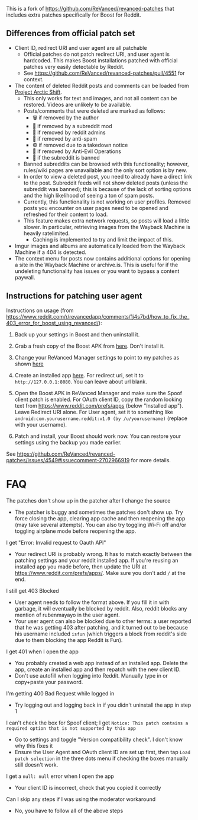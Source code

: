 This is a fork of https://github.com/ReVanced/revanced-patches that includes extra patches specifically for Boost for Reddit.

## Differences from official patch set
* Client ID, redirect URI and user agent are all patchable
  * Official patches do not patch redirect URI, and user agent is hardcoded. This makes Boost installations patched with official patches very easily detectable by Reddit.
  * See https://github.com/ReVanced/revanced-patches/pull/4551 for context.
* The content of deleted Reddit posts and comments can be loaded from [Project Arctic Shift](https://github.com/ArthurHeitmann/arctic_shift).
  * This only works for text and images, and not all content can be restored. Videos are unlikely to be available.
  * Posts/comments that were deleted are marked as follows:
    * 🗑️ if removed by the author
    * 🧹 if removed by a subreddit mod
    * 🚓 if removed by reddit admins
    * 🤖 if removed by anti-spam
    * ©️ if removed due to a takedown notice
    * 👿 if removed by Anti-Evil Operations
    * 🚫 if the subreddit is banned
  * Banned subreddits can be browsed with this functionality; however, rules/wiki pages are unavailable and the only sort option is by new.
  * In order to view a deleted post, you need to already have a direct link to the post. Subreddit feeds will not show deleted posts (unless the subreddit was banned); this is because of the lack of sorting options and the high likelihood of seeing a ton of spam posts.
  * Currently, this functionality is not working on user profiles. Removed posts you encounter on user pages need to be opened and refreshed for their content to load.
  * This feature makes extra network requests, so posts will load a little slower. In particular, retrieving images from the Wayback Machine is heavily ratelimited.
    * Caching is implemented to try and limit the impact of this.
* Imgur images and albums are automatically loaded from the Wayback Machine if a 404 is detected.
* The context menu for posts now contains additional options for opening a site in the Wayback Machine or archive.is. This is useful for if the undeleting functionality has issues or you want to bypass a content paywall.

## Instructions for patching user agent
Instructions on usage (from https://www.reddit.com/r/revancedapp/comments/1j4s7bd/how_to_fix_the_403_error_for_boost_using_revanced/):

1. Back up your settings in Boost and then uninstall it.

2. Grab a fresh copy of the Boost APK from [here](https://www.apkmirror.com/apk/ruben-mayayo/boost-for-reddit/boost-for-reddit-1-12-12-release/boost-for-reddit-1-12-12-android-apk-download/). Don't install it.

3. Change your ReVanced Manager settings to point to my patches as shown [here](https://github.com/user-attachments/assets/0094627f-fb5e-45fd-97f3-6ee24d21027e)

4. Create an installed app [here](https://www.reddit.com/prefs/apps/). For redirect uri, set it to `http://127.0.0.1:8080`. You can leave about url blank.

5. Open the Boost APK in ReVanced Manager and make sure the Spoof client patch is enabled. For OAuth client ID, copy the random looking text from https://www.reddit.com/prefs/apps (below "Installed app"). Leave Redirect URI alone. For User agent, set it to something like `android:com.yourusername.reddit:v1.0 (by /u/yourusername)` (replace with your username).

6. Patch and install, your Boost should work now. You can restore your settings using the backup you made earlier.

See https://github.com/ReVanced/revanced-patches/issues/4549#issuecomment-2702966919 for more details.

# FAQ

The patches don't show up in the patcher after I change the source

* The patcher is buggy and sometimes the patches don't show up. Try force closing the app, clearing app cache and then reopening the app (may take several attempts). You can also try toggling Wi-Fi off and/or toggling airplane mode before reopening the app.

I get "Error: Invalid request to Oauth API"

* Your redirect URI is probably wrong. It has to match exactly between the patching settings and your reddit installed app. If you're reusing an installed app you made before, then update the URI at https://www.reddit.com/prefs/apps/. Make sure you don't add `/` at the end.

I still get 403 Blocked

* User agent needs to follow the format above. If you fill it in with garbage, it will eventually be blocked by reddit. Also, reddit blocks any mention of rubenmayayo in the user agent.
* Your user agent can also be blocked due to other terms: a user reported that he was getting 403 after patching, and it turned out to be because his username included `isfun` (which triggers a block from reddit's side due to them blocking the app Reddit is Fun).

I get 401 when I open the app

* You probably created a web app instead of an installed app. Delete the app, create an installed app and then repatch with the new client ID.
* Don't use autofill when logging into Reddit. Manually type in or copy+paste your password.

I'm getting 400 Bad Request while logged in

* Try logging out and logging back in if you didn't uninstall the app in step 1

I can't check the box for Spoof client; I get `Notice: This patch contains a required option that is not supported by this app`

* Go to settings and toggle "Version compatibility check". I don't know why this fixes it
* Ensure the User Agent and OAuth client ID are set up first, then tap `Load patch selection` in the three dots menu if checking the boxes manually still doesn't work.

I get a `null: null` error when I open the app

* Your client ID is incorrect, check that you copied it correctly

Can I skip any steps if I was using the moderator workaround

* No, you have to follow all of the above steps
